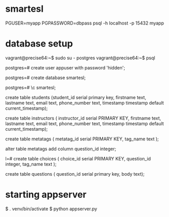 # smartesl
PGUSER=myapp PGPASSWORD=dbpass psql -h localhost -p 15432 myapp

# database setup
vagrant@precise64:~$ sudo su - postgres
vagrant@precise64:~$ psql

postgres=# create user appuser with password 'hidden';

postgres=# create database smartesl;

postgres=# \c smartesl;

create table students (student_id serial primary key,
firstname text,
lastname text,
email text,
phone_number text, timestamp timestamp default current_timestamp);

create table instructors (
instructor_id serial PRIMARY KEY,
firstname text,
lastname text,
email text,
phone_number text,
timestamp timestamp default current_timestamp);

create table metatags (
metatag_id serial PRIMARY KEY,
tag_name text
);

 alter table metatags add column question_id integer;

l=# create table choices (
choice_id serial PRIMARY KEY, question_id integer,
tag_name text
);


create table questions (
question_id serial primary key,
body text);

# starting appserver
$ . venv/bin/activate
$ python appserver.py

